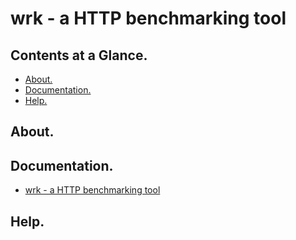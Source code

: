 # wrk - a HTTP benchmarking tool





## Contents at a Glance.
* [About.](#about)
* [Documentation.](#documentation)
* [Help.](#help)





## About.





## Documentation.
* [wrk - a HTTP benchmarking tool](https://github.com/wg/wrk)




## Help.
